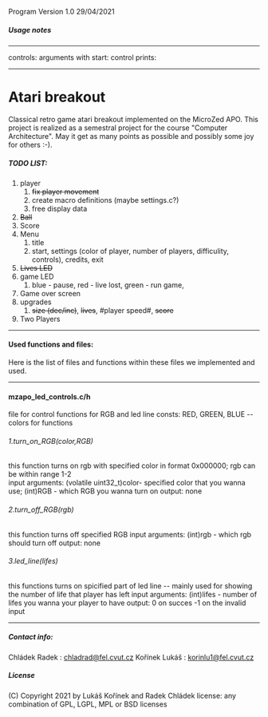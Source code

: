 Program Version 1.0 29/04/2021

##### Usage notes
***************
controls: 
arguments with start: 
control prints: 
***************
# Atari breakout
Classical retro game atari breakout implemented on the MicroZed APO. This project is realized as a semestral project for the course "Computer Architecture". 
May it get as many points as possible and possibly some joy for others :-). 
##### TODO LIST:
1. player
    1. ~~fix player movement~~
    2. create macro definitions (maybe settings.c?)
    3. free display data
2. ~~Ball~~
3. Score
4. Menu
    1. title
    2. start, settings (color of player, number of players, difficulity, controls), credits, exit
5. ~~Lives LED~~
6. game LED
    1. blue - pause, red - live lost, green - run game, 
7. Game over screen
8. upgrades
    1. ~~size (dec/inc)~~, ~~lives~~, #player speed#, ~~score~~
9. Two Players
***************
#### Used functions and files:
Here is the list of files and functions within these files we implemented and used.
***
#### mzapo_led_controls.c/h
file for control functions for RGB and led line
consts: RED, GREEN, BLUE -- colors for functions
###### 1.turn_on_RGB(color,RGB)
this function turns on rgb with specified color in format 0x000000; rgb can be within range 1-2  
input arguments: (volatile uint32_t)color- specified color that you wanna use; (int)RGB - which RGB you wanna turn on
output: none
###### 2.turn_off_RGB(rgb)
this function turns off specified RGB
input arguments: (int)rgb - which rgb should turn off
output: none
###### 3.led_line(lifes)
this functions turns on spicified part of led line -- mainly used for showing the number of life that player has left
input arguments: (int)lifes - number of lifes you wanna your player to have
output: 0 on succes -1 on the invalid input
***

##### Contact info:
Chládek Radek : chladrad@fel.cvut.cz
Kořínek Lukáš : korinlu1@fel.cvut.cz
##### License
(C) Copyright 2021 by Lukáš Kořínek and Radek Chládek
license:  any combination of GPL, LGPL, MPL or BSD licenses
